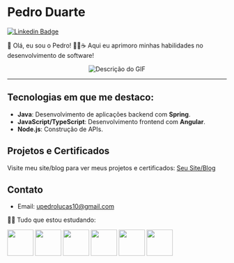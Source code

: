 # Pedro Duarte
[![Linkedin Badge](https://img.shields.io/badge/-LinkedIn-blue?style=flat-square&logo=Linkedin&logoColor=white&link=https:/www.linkedin.com/in/devpedroduarte/)](https://www.linkedin.com/in/devpedroduarte/)

👋 Olá, eu sou o Pedro! 👨‍💻☕️ Aqui eu aprimoro minhas habilidades no desenvolvimento de software! <br />

<div style="text-align: center;">
    <img src="https://giffiles.alphacoders.com/296/2965.gif" alt="Descrição do GIF" />
</div>

<hr>

## Tecnologias em que me destaco:
- **Java**: Desenvolvimento de aplicações backend com **Spring**.
- **JavaScript/TypeScript**: Desenvolvimento frontend com **Angular**.
- **Node.js**: Construção de APIs.

## Projetos e Certificados
Visite meu site/blog para ver meus projetos e certificados: [Seu Site/Blog](link-do-seu-site)

## Contato
- Email: upedrolucas10@gmail.com

👨‍💻 Tudo que estou estudando:
<br />
<div>
  <img src="https://cdn.jsdelivr.net/gh/devicons/devicon/icons/java/java-original-wordmark.svg" width="60" height="60"/>
  <img src="https://cdn.jsdelivr.net/gh/devicons/devicon/icons/javascript/javascript-original.svg" width="60" height="60"/>
  <img src="https://cdn.jsdelivr.net/gh/devicons/devicon/icons/typescript/typescript-original.svg" width="60" height="60"/>
  <img src="https://cdn.jsdelivr.net/gh/devicons/devicon/icons/spring/spring-original-wordmark.svg" width="60" height="60"/>
  <img src="https://cdn.jsdelivr.net/gh/devicons/devicon/icons/nodejs/nodejs-original-wordmark.svg" width="60" height="60"/>
  <img src="https://cdn.jsdelivr.net/gh/devicons/devicon/icons/angularjs/angularjs-original.svg" width="60" height="60"/>
</div>
<br />

